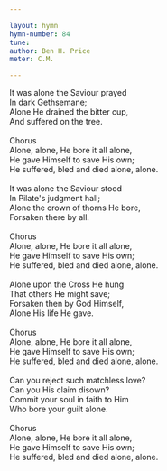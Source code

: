 ```yaml
---

layout: hymn
hymn-number: 84
tune: 
author: Ben H. Price
meter: C.M.

---
```

It was alone the Saviour prayed<br>In dark Gethsemane;<br>Alone He drained the bitter cup,<br>And suffered on the tree.<br><br>Chorus<br>Alone, alone, He bore it all alone,<br>He gave Himself to save His own;<br>He suffered, bled and died alone, alone.<br><br>It was alone the Saviour stood<br>In Pilate's judgment hall;<br>Alone the crown of thorns He bore,<br>Forsaken there by all.<br><br>Chorus<br>Alone, alone, He bore it all alone,<br>He gave Himself to save His own;<br>He suffered, bled and died alone, alone.<br><br>Alone upon the Cross He hung<br>That others He might save;<br>Forsaken then by God Himself,<br>Alone His life He gave.<br><br>Chorus<br>Alone, alone, He bore it all alone,<br>He gave Himself to save His own;<br>He suffered, bled and died alone, alone.<br><br>Can you reject such matchless love?<br>Can you His claim disown?<br>Commit your soul in faith to Him<br>Who bore your guilt alone.<br><br>Chorus<br>Alone, alone, He bore it all alone,<br>He gave Himself to save His own;<br>He suffered, bled and died alone, alone.<br><br><br>
